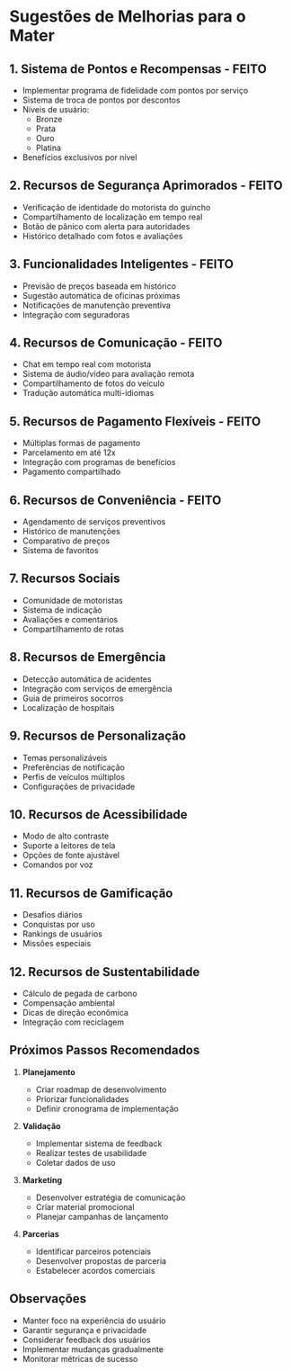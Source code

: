 # Sugestões de Melhorias para o Mater

## 1. Sistema de Pontos e Recompensas - FEITO
- Implementar programa de fidelidade com pontos por serviço
- Sistema de troca de pontos por descontos
- Níveis de usuário:
  - Bronze
  - Prata
  - Ouro
  - Platina
- Benefícios exclusivos por nível

## 2. Recursos de Segurança Aprimorados - FEITO
- Verificação de identidade do motorista do guincho
- Compartilhamento de localização em tempo real
- Botão de pânico com alerta para autoridades
- Histórico detalhado com fotos e avaliações

## 3. Funcionalidades Inteligentes - FEITO
- Previsão de preços baseada em histórico
- Sugestão automática de oficinas próximas
- Notificações de manutenção preventiva
- Integração com seguradoras

## 4. Recursos de Comunicação - FEITO
- Chat em tempo real com motorista
- Sistema de áudio/vídeo para avaliação remota
- Compartilhamento de fotos do veículo
- Tradução automática multi-idiomas

## 5. Recursos de Pagamento Flexíveis - FEITO
- Múltiplas formas de pagamento
- Parcelamento em até 12x
- Integração com programas de benefícios
- Pagamento compartilhado

## 6. Recursos de Conveniência - FEITO
- Agendamento de serviços preventivos
- Histórico de manutenções
- Comparativo de preços
- Sistema de favoritos

## 7. Recursos Sociais
- Comunidade de motoristas
- Sistema de indicação
- Avaliações e comentários
- Compartilhamento de rotas

## 8. Recursos de Emergência
- Detecção automática de acidentes
- Integração com serviços de emergência
- Guia de primeiros socorros
- Localização de hospitais

## 9. Recursos de Personalização
- Temas personalizáveis
- Preferências de notificação
- Perfis de veículos múltiplos
- Configurações de privacidade

## 10. Recursos de Acessibilidade
- Modo de alto contraste
- Suporte a leitores de tela
- Opções de fonte ajustável
- Comandos por voz

## 11. Recursos de Gamificação
- Desafios diários
- Conquistas por uso
- Rankings de usuários
- Missões especiais

## 12. Recursos de Sustentabilidade
- Cálculo de pegada de carbono
- Compensação ambiental
- Dicas de direção econômica
- Integração com reciclagem

## Próximos Passos Recomendados

1. **Planejamento**
   - Criar roadmap de desenvolvimento
   - Priorizar funcionalidades
   - Definir cronograma de implementação

2. **Validação**
   - Implementar sistema de feedback
   - Realizar testes de usabilidade
   - Coletar dados de uso

3. **Marketing**
   - Desenvolver estratégia de comunicação
   - Criar material promocional
   - Planejar campanhas de lançamento

4. **Parcerias**
   - Identificar parceiros potenciais
   - Desenvolver propostas de parceria
   - Estabelecer acordos comerciais

## Observações
- Manter foco na experiência do usuário
- Garantir segurança e privacidade
- Considerar feedback dos usuários
- Implementar mudanças gradualmente
- Monitorar métricas de sucesso 